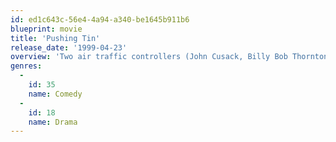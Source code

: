 ```yaml
---
id: ed1c643c-56e4-4a94-a340-be1645b911b6
blueprint: movie
title: 'Pushing Tin'
release_date: '1999-04-23'
overview: 'Two air traffic controllers (John Cusack, Billy Bob Thornton) who thrive on living dangerously compete to outdo each other on several levels.'
genres:
  -
    id: 35
    name: Comedy
  -
    id: 18
    name: Drama
---
```

